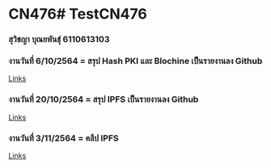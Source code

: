 # CN476# TestCN476

### สุวิชญา บุณยพันธุ์ 6110613103

### งานวันที่ 6/10/2564 = สรุป Hash PKI และ Blochine เป็นรายงานลง Github
[Links](https://github.com/6110613103/CN476/blob/main/hash_blockchain.md)

### งานวันที่ 20/10/2564 = สรุป IPFS เป็นรายงานลง Github
[Links](https://github.com/6110613103/CN476/blob/main/IPFS.md)

### งานวันที่ 3/11/2564 = คลืป IPFS
[Links](https://youtu.be/Qc3C7OeddZo)
